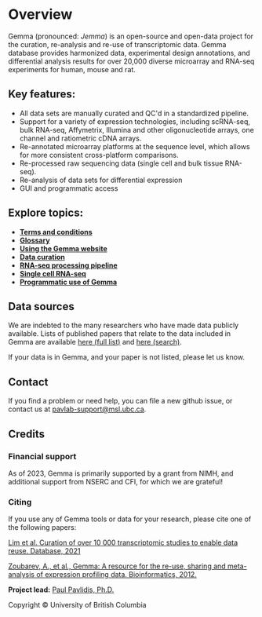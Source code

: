 # Overview
Gemma (pronounced: _Jemma_) is an open-source and open-data project for the curation, re-analysis and re-use of transcriptomic data. Gemma database provides harmonized data, experimental design annotations, and differential analysis results for over 20,000 diverse microarray and RNA-seq experiments for human, mouse and rat. 

## Key features:
- All data sets are manually curated and QC'd in a standardized pipeline.
- Support for a variety of expression technologies, including scRNA-seq, bulk RNA-seq, Affymetrix, Illumina and other oligonucleotide arrays, one channel and ratiometric cDNA arrays.
- Re-annotated microarray platforms at the sequence level, which allows for more consistent cross-platform comparisons.
- Re-processed raw sequencing data (single cell and bulk tissue RNA-seq).
- Re-analysis of data sets for differential expression
- GUI and programmatic access

## Explore topics: 

 - **[Terms and conditions](terms.md)**
 - **[Glossary](glossary.md)**
 - **[Using the Gemma website](website.md)**
 - **[Data curation](curation.md)**
 - **[RNA-seq processing pipeline](rnaseq.md)**
 - **[Single cell RNA-seq](scrnaseq.md)**
 - **[Programmatic use of Gemma](programmatic.md)**


## Data sources
We are indebted to the many researchers who have made data publicly available. Lists of published papers that relate to the data included in Gemma are available [here (full list)](https://gemma.msl.ubc.ca/bibRef/showAllEeBibRefs.html) and [here (search)](https://gemma.msl.ubc.ca/bibRef/searchBibRefs.html).

If your data is in Gemma, and your paper is not listed, please let us know.

## Contact

If you find a problem or need help, you can file a new github issue, or contact us at [pavlab-support@msl.ubc.ca](mailto:pavlab-support@msl.ubc.ca).

## Credits

### Financial support

As of 2023, Gemma is primarily supported by a grant from NIMH, and additional support from NSERC and CFI, for which we are grateful!

### Citing

If you use any of Gemma tools or data for your research, please cite one of the following papers:

[Lim et al. Curation of over 10 000 transcriptomic studies to enable data reuse. Database, 2021](https://doi.org/10.1093/database/baab006)

[Zoubarev, A., et al., Gemma: A resource for the re-use, sharing and meta-analysis of expression profiling data. Bioinformatics, 2012.](http://dx.doi.org/doi:10.1093/bioinformatics/bts430)

**Project lead:**
[Paul Pavlidis, Ph.D.](http://pavlab.msl.ubc.ca/paul-pavlidis/)


Copyright © University of British Columbia
